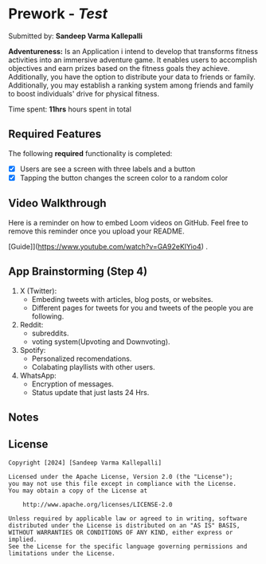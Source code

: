 # Prework - *Test*

Submitted by: **Sandeep Varma Kallepalli**

**Adventureness:** Is an Application i intend to develop that transforms fitness activities into an immersive adventure game. It enables users to accomplish objectives and earn prizes based on the fitness goals they achieve. Additionally, you have the option to distribute your data to friends or family. Additionally, you may establish a ranking system among friends and family to boost individuals' drive for physical fitness.

Time spent: **11hrs** hours spent in total

## Required Features

The following **required** functionality is completed:

- [x] Users are see a screen with three labels and a button
- [x] Tapping the button changes the screen color to a random color
 
## Video Walkthrough

Here is a reminder on how to embed Loom videos on GitHub. Feel free to remove this reminder once you upload your README. 

[Guide]](https://www.youtube.com/watch?v=GA92eKlYio4) .

## App Brainstorming (Step 4)
1. X (Twitter):
    - Embeding tweets with articles, blog posts, or websites.
    - Different pages for tweets for you and tweets of the people you are following.
2. Reddit:
    - subreddits.
    - voting system(Upvoting and Downvoting).
3. Spotify:
    - Personalized recomendations.
    - Colabating playllists with other users.
4. WhatsApp:
    - Encryption of messages.
    - Status update that just lasts 24 Hrs.
## Notes

 

## License

    Copyright [2024] [Sandeep Varma Kallepalli]

    Licensed under the Apache License, Version 2.0 (the "License");
    you may not use this file except in compliance with the License.
    You may obtain a copy of the License at

        http://www.apache.org/licenses/LICENSE-2.0

    Unless required by applicable law or agreed to in writing, software
    distributed under the License is distributed on an "AS IS" BASIS,
    WITHOUT WARRANTIES OR CONDITIONS OF ANY KIND, either express or implied.
    See the License for the specific language governing permissions and
    limitations under the License.
